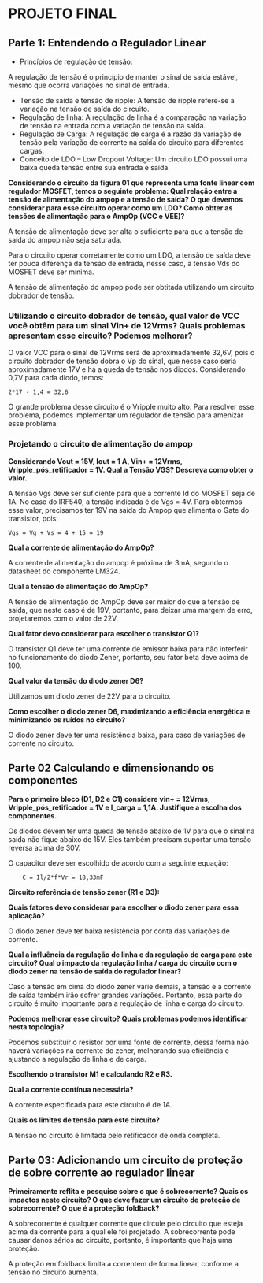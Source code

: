 # PROJETO FINAL

## Parte 1: Entendendo o Regulador Linear

- Princípios de regulação de tensão:

A regulação de tensão é o princípio de manter o sinal de saída estável, mesmo que ocorra variações no sinal de entrada.
- Tensão de saída e tensão de ripple: A tensão de ripple refere-se a variação na tensão de saída do circuito.
- Regulação de linha: A regulação de linha é a comparação na variação de tensão na entrada com a variação de tensão na saída.
- Regulação de Carga: A regulação de carga é a razão da variação de tensão pela variação de corrente na saída do circuito para diferentes cargas.
- Conceito de LDO – Low Dropout Voltage: Um circuito LDO possui uma baixa queda tensão entre sua entrada e saída.


**Considerando o circuito da figura 01 que representa uma fonte linear com regulador MOSFET,
temos o seguinte problema: Qual relação entre a tensão de alimentação do ampop e a tensão de
saída? O que devemos considerar para esse circuito operar como um LDO? Como obter as
tensões de alimentação para o AmpOp (VCC e VEE)?**

A tensão de alimentação deve ser alta o  suficiente para que a tensão de saída do ampop não seja saturada.

Para o circuito operar corretamente como um LDO, a tensão de saída deve ter pouca diferença da tensão de entrada, nesse caso, a tensão Vds do MOSFET deve ser mínima.

A tensão de alimentação do ampop pode ser obtitada utilizando um circuito dobrador de tensão.

### Utilizando o circuito dobrador de tensão, qual valor de VCC você obtêm para um sinal Vin+ de 12Vrms? Quais problemas apresentam esse circuito? Podemos melhorar?

O valor VCC para o sinal de 12Vrms será de aproximadamente 32,6V, pois o circuito dobrador de tensão dobra o Vp do sinal, que nesse caso seria aproximadamente 17V e há a queda de tensão nos diodos. Considerando 0,7V para cada diodo, temos:

```
2*17 - 1,4 = 32,6
```
O grande problema desse circuito é o Vripple muito alto. Para resolver esse problema, podemos implementar um regulador de tensão para amenizar esse problema.

### **Projetando o circuito de alimentação do ampop**

**Considerando Vout = 15V, Iout = 1 A, Vin+ = 12Vrms, Vripple_pós_retificador = 1V.
Qual a Tensão VGS? Descreva como obter o valor.**

A tensão Vgs deve ser suficiente para que a corrente Id do MOSFET seja de 1A. No caso do IRF540, a tensão indicada é de Vgs = 4V. Para obtermos esse valor, precisamos ter 19V na saída do Ampop que alimenta o Gate do transistor, pois:
```
Vgs = Vg + Vs = 4 + 15 = 19
```

**Qual a corrente de alimentação do AmpOp?**

A corrente de alimentação do ampop é próxima de 3mA, segundo o datasheet do componente LM324.

**Qual a tensão de alimentação do AmpOp?**

A tensão de alimentação do AmpOp deve ser maior do que a tensão de saída, que neste caso é de 19V, portanto, para deixar uma margem de erro, projetaremos com o valor de 22V.

**Qual fator devo considerar para escolher o transistor Q1?**

O transistor Q1 deve ter uma corrente de emissor baixa para não interferir no funcionamento do diodo Zener, portanto, seu fator beta deve acima de 100.

**Qual valor da tensão do diodo zener D6?**

Utilizamos um diodo zener de 22V para o circuito.

**Como escolher o diodo zener D6, maximizando a eficiência energética e minimizando os ruídos no circuito?**

O diodo zener deve ter uma resistência baixa, para caso de variações de corrente no circuito.

## Parte 02 Calculando e dimensionando os componentes

**Para o primeiro bloco (D1, D2 e C1) considere vin+ = 12Vrms, Vripple_pós_retificador = 1V e I_carga = 1,1A. Justifique a escolha dos componentes.**

Os diodos devem ter uma queda de tensão abaixo de 1V para que o sinal na saída não fique abaixo de 15V. Eles também precisam suportar uma tensão reversa acima de 30V.

O capacitor deve ser escolhido de acordo com a seguinte equação:

```
    C = Il/2*f*Vr = 18,33mF
```

**Circuito referência de tensão zener (R1 e D3):**

**Quais fatores devo considerar para escolher o diodo zener para essa aplicação?**

O diodo zener deve ter baixa resistência por conta das variações de corrente. 

**Qual a influência da regulação de linha e da regulação de carga para este circuito? Qual o impacto da regulação linha / carga do circuito com o diodo zener na tensão de saída do regulador linear?**

Caso a tensão em cima do diodo zener varie demais, a tensão e a corrente de saída também irão sofrer grandes variações. Portanto, essa parte do circuito é muito importante para a regulação de linha e carga do circuito.

**Podemos melhorar esse circuito? Quais problemas podemos identificar nesta topologia?**

Podemos substituir o resistor por uma fonte de corrente, dessa forma não haverá variações na corrente do zener, melhorando sua eficiência e ajustando a regulação de linha e de carga.

**Escolhendo o transistor M1 e calculando R2 e R3.**

**Qual a corrente contínua necessária?**

A corrente especificada para este circuito é de 1A.

**Quais os limites de tensão para este circuito?**

A tensão no circuito é limitada pelo retificador de onda completa. 

## Parte 03: Adicionando um circuito de proteção de sobre corrente ao regulador linear

**Primeiramente reflita e pesquise sobre o que é sobrecorrente? Quais os impactos neste circuito? O que deve fazer um circuito de proteção de sobrecorrente? O que é a proteção foldback?**

A sobrecorrente é qualquer corrente que circule pelo circuito que esteja acima da corrente para a qual ele foi projetado. A sobrecorrente pode causar danos sérios ao circuito, portanto, é importante que haja uma proteção.

A proteção em foldback limita a correntem de forma linear, conforme a tensão no circuito aumenta.